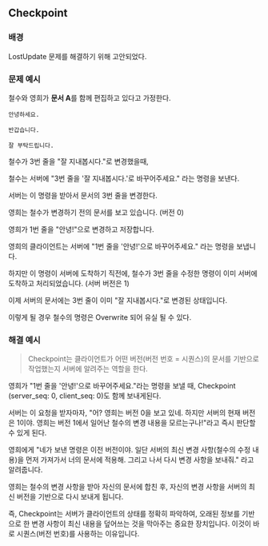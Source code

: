 ## Checkpoint 

### 배경 
LostUpdate 문제를 해결하기 위해 고안되었다. 

### 문제 예시 
철수와 영희가 **문서 A**를 함께 편집하고 있다고 가정한다.

~~~
안녕하세요.

반갑습니다.

잘 부탁드립니다.
~~~

철수가 3번 줄을 "잘 지내봅시다."로 변경했을때,

철수는 서버에 "3번 줄을 '잘 지내봅시다.'로 바꾸어주세요." 라는 명령을 보낸다.

서버는 이 명령을 받아서 문서의 3번 줄을 변경한다.

영희는 철수가 변경하기 전의 문서를 보고 있습니다. (버전 0)

영희가 1번 줄을 "안녕!"으로 변경하고 저장합니다.

영희의 클라이언트는 서버에 "1번 줄을 '안녕!'으로 바꾸어주세요." 라는 명령을 보냅니다.

하지만 이 명령이 서버에 도착하기 직전에, 철수가 3번 줄을 수정한 명령이 이미 서버에 도착하고 처리되었습니다. (서버 버전은 1)

이제 서버의 문서에는 3번 줄이 이미 "잘 지내봅시다."로 변경된 상태입니다.

이렇게 될 경우 철수의 명령은 Overwrite 되어 유실 될 수 있다.

### 해결 예시

> Checkpoint는 클라이언트가 어떤 버전(버전 번호 = 시퀀스)의 문서를 기반으로 작업했는지 서버에 알려주는 역할을 한다.

영희가 "1번 줄을 '안녕!'으로 바꾸어주세요."라는 명령을 보낼 때, Checkpoint (server_seq: 0, client_seq: 0)도 함께 보내게된다.

서버는 이 요청을 받자마자, "어? 영희는 버전 0을 보고 있네. 하지만 서버의 현재 버전은 1이야. 영희는 버전 1에서 일어난 철수의 변경 내용을 모르는구나!"라고 
즉시 판단할 수 있게 된다.

영희에게 "네가 보낸 명령은 이전 버전이야. 일단 서버의 최신 변경 사항(철수의 수정 내용)을 먼저 가져가서 너의 문서에 적용해. 그리고 나서 다시 변경 사항을 보내줘." 라고 알려줍니다.

영희는 철수의 변경 사항을 받아 자신의 문서에 합친 후, 자신의 변경 사항을 서버의 최신 버전을 기반으로 다시 보내게 됩니다.

즉, Checkpoint는 서버가 클라이언트의 상태를 정확히 파악하여, 오래된 정보를 기반으로 한 변경 사항이 최신 내용을 덮어쓰는 것을 막아주는 중요한 장치입니다. 이것이 바로 시퀀스(버전 번호)를 사용하는 이유입니다.

